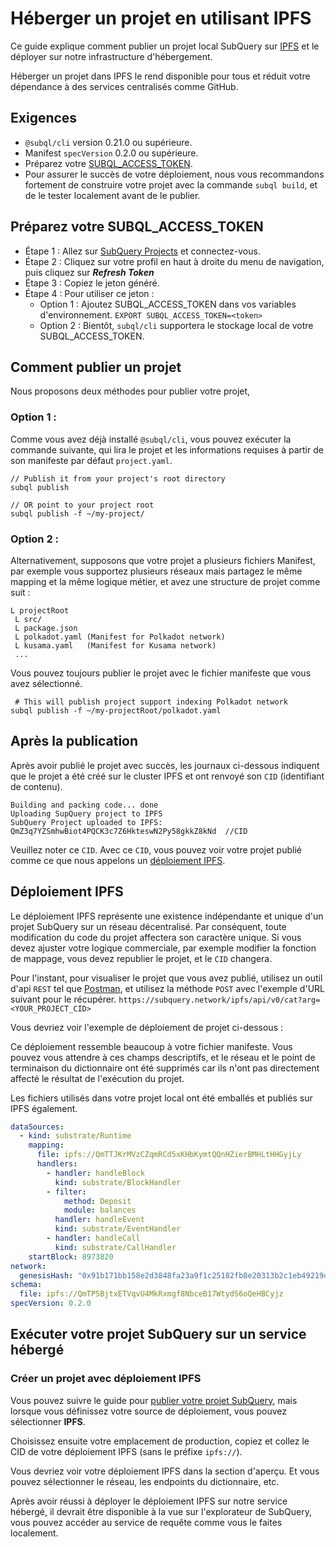 # Héberger un projet en utilisant IPFS

Ce guide explique comment publier un projet local SubQuery sur [IPFS](https://ipfs.io/) et le déployer sur notre infrastructure d'hébergement.

Héberger un projet dans IPFS le rend disponible pour tous et réduit votre dépendance à des services centralisés comme GitHub.

## Exigences

- `@subql/cli` version 0.21.0 ou supérieure.
- Manifest `specVersion` 0.2.0 ou supérieure.
- Préparez votre [SUBQL_ACCESS_TOKEN](#prepare-your-subql-access-token).
- Pour assurer le succès de votre déploiement, nous vous recommandons fortement de construire votre projet avec la commande `subql build`, et de le tester localement avant de le publier.

## Préparez votre SUBQL_ACCESS_TOKEN

- Étape 1 : Allez sur [SubQuery Projects](https://project.subquery.network/) et connectez-vous.
- Étape 2 : Cliquez sur votre profil en haut à droite du menu de navigation, puis cliquez sur **_Refresh Token_**
- Étape 3 : Copiez le jeton généré.
- Étape 4 : Pour utiliser ce jeton :
  - Option 1 : Ajoutez SUBQL_ACCESS_TOKEN dans vos variables d'environnement. `EXPORT SUBQL_ACCESS_TOKEN=<token>`
  - Option 2 : Bientôt, `subql/cli` supportera le stockage local de votre SUBQL_ACCESS_TOKEN.

## Comment publier un projet

Nous proposons deux méthodes pour publier votre projet,

### Option 1 :

Comme vous avez déjà installé `@subql/cli`, vous pouvez exécuter la commande suivante, qui lira le projet et les informations requises à partir de son manifeste par défaut `project.yaml`.

```
// Publish it from your project's root directory
subql publish

// OR point to your project root
subql publish -f ~/my-project/
```

### Option 2 :

Alternativement, supposons que votre projet a plusieurs fichiers Manifest, par exemple vous supportez plusieurs réseaux mais partagez le même mapping et la même logique métier, et avez une structure de projet comme suit :

```
L projectRoot
 L src/
 L package.json
 L polkadot.yaml (Manifest for Polkadot network)
 L kusama.yaml   (Manifest for Kusama network)
 ...
```

Vous pouvez toujours publier le projet avec le fichier manifeste que vous avez sélectionné.

```
 # This will publish project support indexing Polkadot network
subql publish -f ~/my-projectRoot/polkadot.yaml
```

## Après la publication

Après avoir publié le projet avec succès, les journaux ci-dessous indiquent que le projet a été créé sur le cluster IPFS et ont renvoyé son `CID` (identifiant de contenu).

```
Building and packing code... done
Uploading SupQuery project to IPFS
SubQuery Project uploaded to IPFS: QmZ3q7YZSmhwBiot4PQCK3c7Z6HkteswN2Py58gkkZ8kNd  //CID
```

Veuillez noter ce `CID`. Avec ce `CID`, vous pouvez voir votre projet publié comme ce que nous appelons un [déploiement IPFS](#ipfs-deployment).

## Déploiement IPFS

Le déploiement IPFS représente une existence indépendante et unique d'un projet SubQuery sur un réseau décentralisé. Par conséquent, toute modification du code du projet affectera son caractère unique. Si vous devez ajuster votre logique commerciale, par exemple modifier la fonction de mappage, vous devez republier le projet, et le `CID` changera.

Pour l'instant, pour visualiser le projet que vous avez publié, utilisez un outil d'api `REST` tel que [Postman](https://web.postman.co/), et utilisez la méthode `POST` avec l'exemple d'URL suivant pour le récupérer. `https://subquery.network/ipfs/api/v0/cat?arg=<YOUR_PROJECT_CID>`

Vous devriez voir l'exemple de déploiement de projet ci-dessous :

Ce déploiement ressemble beaucoup à votre fichier manifeste. Vous pouvez vous attendre à ces champs descriptifs, et le réseau et le point de terminaison du dictionnaire ont été supprimés car ils n'ont pas directement affecté le résultat de l'exécution du projet.

Les fichiers utilisés dans votre projet local ont été emballés et publiés sur IPFS également.

```yaml
dataSources:
  - kind: substrate/Runtime
    mapping:
      file: ipfs://QmTTJKrMVzCZqmRCd5xKHbKymtQQnHZierBMHLtHHGyjLy
      handlers:
        - handler: handleBlock
          kind: substrate/BlockHandler
        - filter:
            method: Deposit
            module: balances
          handler: handleEvent
          kind: substrate/EventHandler
        - handler: handleCall
          kind: substrate/CallHandler
    startBlock: 8973820
network:
  genesisHash: "0x91b171bb158e2d3848fa23a9f1c25182fb8e20313b2c1eb49219da7a70ce90c3"
schema:
  file: ipfs://QmTP5BjtxETVqvU4MkRxmgf8NbceB17WtydS6oQeHBCyjz
specVersion: 0.2.0
```

## Exécuter votre projet SubQuery sur un service hébergé

### Créer un projet avec déploiement IPFS

Vous pouvez suivre le guide pour [publier votre projet SubQuery](publish.md), mais lorsque vous définissez votre source de déploiement, vous pouvez sélectionner **IPFS**.

Choisissez ensuite votre emplacement de production, copiez et collez le CID de votre déploiement IPFS (sans le préfixe `ipfs://`).

Vous devriez voir votre déploiement IPFS dans la section d'aperçu. Et vous pouvez sélectionner le réseau, les endpoints du dictionnaire, etc.

Après avoir réussi à déployer le déploiement IPFS sur notre service hébergé, il devrait être disponible à la vue sur l'explorateur de SubQuery, vous pouvez accéder au service de requête comme vous le faites localement.
